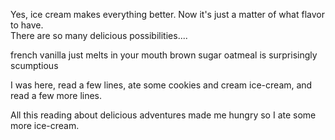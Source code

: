Yes, ice cream makes everything better.  Now it's just a matter of what flavor to have.  
There are so many delicious possibilities....

french vanilla just melts in your mouth
brown sugar oatmeal is surprisingly scumptious

I was here, read a few lines, ate some cookies and cream ice-cream, and read a few more lines.

All this reading about delicious adventures made me hungry so I ate some more ice-cream.
